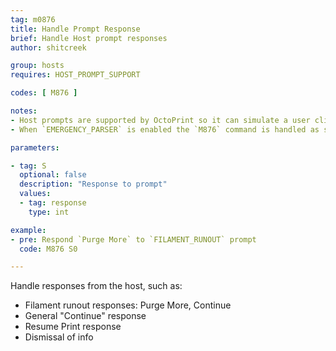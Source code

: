 ```yaml
---
tag: m0876
title: Handle Prompt Response
brief: Handle Host prompt responses
author: shitcreek

group: hosts
requires: HOST_PROMPT_SUPPORT

codes: [ M876 ]

notes:
- Host prompts are supported by OctoPrint so it can simulate a user click and other simple feedback.
- When `EMERGENCY_PARSER` is enabled the `M876` command is handled as soon as the command arrives.

parameters:

- tag: S
  optional: false
  description: "Response to prompt"
  values:
  - tag: response
    type: int

example:
- pre: Respond `Purge More` to `FILAMENT_RUNOUT` prompt
  code: M876 S0

---
```


Handle responses from the host, such as:
  - Filament runout responses: Purge More, Continue
  - General "Continue" response
  - Resume Print response
  - Dismissal of info
